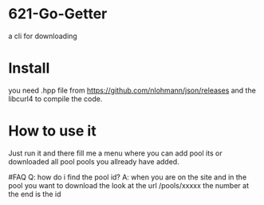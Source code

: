 # 621-Go-Getter
a cli for downloading
# Install
you need .hpp file from https://github.com/nlohmann/json/releases and the libcurl4 to compile the code.
# How to use it 
Just run it and there fill me a menu where you can add pool its or downloaded all pool pools you allready have added.

#FAQ
Q: how do i find the pool id?
A: when you are on the site and in the pool you want to download the look at the url /pools/xxxxx the number at the end is the id
